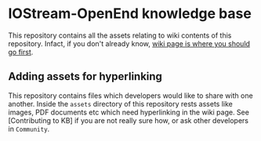 # IOStream-OpenEnd knowledge base
This repository contains all the assets relating to wiki contents of this repository. Infact, if you don't already know, [wiki page is where you should go first](https://github.com/IOStream-OpenEnd/knowledgeBase/wiki/).

## Adding assets for hyperlinking
This repository contains files which developers would like to share with one another. Inside the `assets` directory of this repository rests assets like images, PDF documents etc which need hyperlinking in the wiki page. See [Contributing to KB] if you are not really sure how, or ask other developers in `Community`.